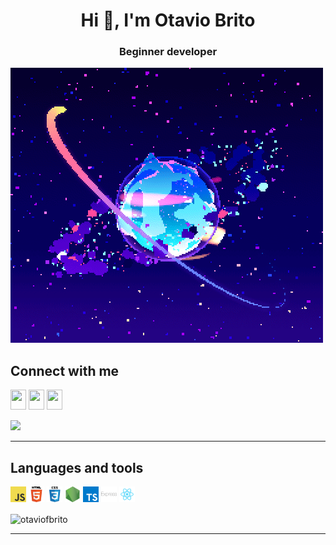 <h1 align="center">Hi 👋, I'm Otavio Brito</h1>
<h3 align="center">Beginner developer</h3>



![gif](https://github.com/otaviofbrito/socialTree/blob/main/public/images/VIR.gif?raw=true)

## Connect with me

<a href="https://github.com/otaviofbrito"><img height="32" width="25" src="https://cdn.jsdelivr.net/npm/simple-icons@v6/icons/github.svg" /></a>
<a href="https://www.youtube.com/channel/UC4el8sPDQzY6IRfm_46J3Mw"><img height="32" width="25" src="https://cdn.jsdelivr.net/npm/simple-icons@v6/icons/youtube.svg" /></a>
<a href="https://www.linkedin.com/in/otavio-brito-3b0139224/"><img height="32" width="25" src="https://cdn.jsdelivr.net/npm/simple-icons@v6/icons/linkedin.svg" /></a>

<img src="https://img.shields.io/badge/Discord-Otavio%234887-%23964AF8?style=for-the-badge&logo=discord&?&logoColor=white"></img>

---

## Languages and tools

<p><img height="25" width="25" src="https://raw.githubusercontent.com/github/explore/80688e429a7d4ef2fca1e82350fe8e3517d3494d/topics/javascript/javascript.png" />
<img height="25" width="25" src="https://raw.githubusercontent.com/github/explore/80688e429a7d4ef2fca1e82350fe8e3517d3494d/topics/html/html.png" />
<img height="25" width="25" src="https://raw.githubusercontent.com/github/explore/80688e429a7d4ef2fca1e82350fe8e3517d3494d/topics/css/css.png" />
<img height="25" width="25" src="https://raw.githubusercontent.com/github/explore/80688e429a7d4ef2fca1e82350fe8e3517d3494d/topics/nodejs/nodejs.png" />
<img height="25" width="25" src="https://raw.githubusercontent.com/github/explore/80688e429a7d4ef2fca1e82350fe8e3517d3494d/topics/typescript/typescript.png" />
<img height="25" width="25" src="https://raw.githubusercontent.com/github/explore/80688e429a7d4ef2fca1e82350fe8e3517d3494d/topics/express/express.png" />
<img height="25" width="25" src="https://raw.githubusercontent.com/github/explore/80688e429a7d4ef2fca1e82350fe8e3517d3494d/topics/react/react.png" /></p>

<p><img align="center" src="https://github-readme-stats.vercel.app/api/top-langs?username=otaviofbrito&show_icons=true&theme=tokyonight&title_color=964af8&text_color=ffffff&bg_color=621BBF&hide_border=true&locale=en&layout=compact" alt="otaviofbrito" /></p>

---

